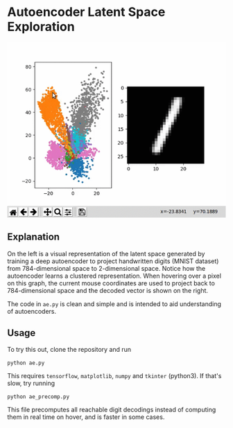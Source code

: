 # Autoencoder Latent Space Exploration
![exploration](autoencoder_exploration.gif)

## Explanation
On the left is a visual representation of the latent space generated by training a deep autoencoder to project handwritten digits (MNIST dataset) from 784-dimensional space to 2-dimensional space. Notice how the autoencoder learns a clustered representation. When hovering over a pixel on this graph, the current mouse coordinates are used to project back to 784-dimensional space and the decoded vector is shown on the right.

The code in `ae.py` is clean and simple and is intended to aid understanding of autoencoders.

## Usage
To try this out, clone the repository and run 
```shell
python ae.py
```
This requires `tensorflow`, `matplotlib`, `numpy` and `tkinter` (python3).
If that's slow, try running
```shell
python ae_precomp.py
```
This file precomputes all reachable digit decodings instead of computing them in real time on hover, and is faster in some cases.

